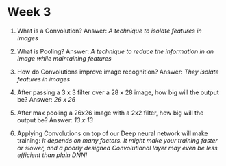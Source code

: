 # Week 3

1. What is a Convolution? Answer: _A technique to isolate features in images_

2. What is Pooling? Answer: _A technique to reduce the information in an image while maintaining features_

3. How do Convolutions improve image recognition? Answer: _They isolate features in images_

4. After passing a 3 x 3 filter over a 28 x 28 image, how big will the output be? Answer: _26 x 26_

5. After max pooling a 26x26 image with a 2x2 filter, how big will the output be? Answer: _13 x 13_

6. Applying Convolutions on top of our Deep neural network will make training: _It depends on many factors. It might make your training faster or slower, and a poorly designed Convolutional layer may even be less efficient than plain DNN!_
